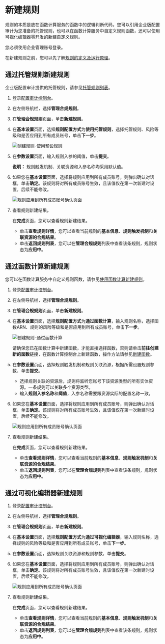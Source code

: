 # 新建规则

规则的本质是放在函数计算服务的函数中的逻辑判断代码，您可以引用企业版配置审计为您准备的托管规则，也可以在函数计算服务中自定义规则函数，还可以使用可视化编辑器零开发的新建自定义规则。

您必须使用企业管理账号登录。

在新建规则之前，您可以先了解[规则的定义及运行原理](/cn.zh-CN/资源合规审计/规则的定义及运行原理.md)。

## 通过托管规则新建规则

企业版配置审计提供的托管规则，请参见[托管规则列表](/cn.zh-CN/资源合规审计/托管规则/托管规则列表.md)。

1.  登录[配置审计控制台](https://config.console.aliyun.com)。

2.  在左侧导航栏，选择**管理合规规则**。

3.  在**管理合规规则**页面，单击**新建规则**。

4.  在**基本设置**页面，选择**规则配置方式**为**使用托管规则**，选择托管规则、风险等级和是否应用到所有成员账号，单击**下一步**。

    ![创建规则-使用预设规则](https://static-aliyun-doc.oss-cn-hangzhou.aliyuncs.com/assets/img/zh-CN/8221490061/p97236.png)

5.  在**参数设置**页面，输入规则入参的阈值，单击**提交**。

    **说明：** 规则触发机制、关联资源和入参名称均采用默认值。

6.  如果您在**基本设置**页面，选择将规则应用到所有成员账号，则弹出确认对话框，单击**确定**。该规则将对所有成员账号生效，且该值仅在第一次新建时设置，后续不能修改。

    ![规则应用到所有成员账号确认页面](https://static-aliyun-doc.oss-cn-hangzhou.aliyuncs.com/assets/img/zh-CN/6198248951/p97243.png)

7.  查看规则新建结果。

    在**完成**页面，您可以查看规则新建结果。

    -   单击**查看规则详情**，您可以查看当前规则的**基本信息**、**规则触发机制**和**关联资源的合规结果**。
    -   单击**返回规则列表**，您可以在**管理合规规则**列表中查看该条规则，规则状态为**应用中**。

## 通过函数计算新建规则

您可以在函数计算服务中自定义规则函数，请参见[使用函数计算新建规则](/cn.zh-CN/资源合规审计/自定义规则/使用函数计算新建规则.md)。

1.  登录[配置审计控制台](https://config.console.aliyun.com)。

2.  在左侧导航栏，选择**管理合规规则**。

3.  在**管理合规规则**页面，单击**新建规则**。

4.  在**基本设置**页面，选择**规则配置方式**为**通过函数计算**，输入规则名称，选择函数ARN、规则的风险等级和是否应用到所有成员账号，单击**下一步**。

    ![创建规则-通过函数计算](https://static-aliyun-doc.oss-cn-hangzhou.aliyuncs.com/assets/img/zh-CN/8221490061/p97246.png)

    请确保您已在函数计算中新建函数，才能直接选择函数，否则请单击**前往创建新的函数**链接，在函数计算控制台上新建函数，操作方法请参见[新建函数](https://help.aliyun.com/document_detail/73338.html)。

5.  在**参数设置**页面，选择规则触发机制和规则关联资源，根据所需设置规则参数，单击**提交**。

    -   选择规则关联的资源后，规则将监听您账号下该资源类型的所有实体资源。一条规则可以关联多个资源类型。
    -   输入**规则入参名称**和**阈值**，入参名称需要跟资源实际的配置名称一致。
6.  如果您在**基本设置**页面，选择将规则应用到所有成员账号，则弹出确认对话框，单击**确定**。该规则将对所有成员账号生效，且该值仅在第一次新建时设置，后续不能修改。

    ![规则应用到所有成员账号确认页面](https://static-aliyun-doc.oss-cn-hangzhou.aliyuncs.com/assets/img/zh-CN/6198248951/p97243.png)

7.  查看规则新建结果。

    在**完成**页面，您可以查看规则新建结果。

    -   单击**查看规则详情**，您可以查看当前规则的**基本信息**、**规则触发机制**和**关联资源的合规结果**。
    -   单击**返回规则列表**，您可以在**管理合规规则**列表中查看该条规则，规则状态为**应用中**。

## 通过可视化编辑器新建规则

1.  登录[配置审计控制台](https://config.console.aliyun.com)。

2.  在左侧导航栏，选择**管理合规规则**。

3.  在**管理合规规则**页面，单击**新建规则**。

4.  在**基本设置**页面，选择**规则配置方式**为**通过可视化编辑器**，输入规则名称，选择规则的风险等级和是否应用到所有成员账号，单击**下一步**。

5.  在**参数设置**页面，选择规则关联资源和规则参数，单击**提交**。

6.  如果您在**基本设置**页面，选择将规则应用到所有成员账号，则弹出确认对话框，单击**确定**。该规则将对所有成员账号生效，且该值仅在第一次新建时设置，后续不能修改。

    ![规则应用到所有成员账号确认页面](https://static-aliyun-doc.oss-cn-hangzhou.aliyuncs.com/assets/img/zh-CN/6198248951/p97243.png)

7.  查看规则新建结果。

    在**完成**页面，您可以查看规则新建结果。

    -   单击**查看规则详情**，您可以查看当前规则的**基本信息**、**规则触发机制**和**关联资源的合规结果**。
    -   单击**返回规则列表**，您可以在**管理合规规则**列表中查看该条规则，规则状态为**应用中**。

